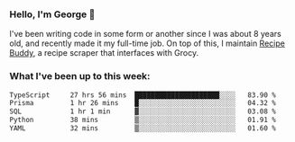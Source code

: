 ### Hello, I'm George 👋

I've been writing code in some form or another since I was about 8 years old, and recently made it my full-time job. On top of this, I maintain [Recipe Buddy](https://github.com/georgegebbett/recipe-buddy), a recipe scraper that interfaces with Grocy.  

<!--
**georgegebbett/georgegebbett** is a ✨ _special_ ✨ repository because its `README.md` (this file) appears on your GitHub profile.

Here are some ideas to get you started:

- 🔭 I’m currently working on ...
- 🌱 I’m currently learning ...
- 👯 I’m looking to collaborate on ...
- 🤔 I’m looking for help with ...
- 💬 Ask me about ...
- 📫 How to reach me: ...
- 😄 Pronouns: ...
- ⚡ Fun fact: ...
-->

### What I've been up to this week:
<!--START_SECTION:waka-->

```txt
TypeScript     27 hrs 56 mins  █████████████████████░░░░   83.90 %
Prisma         1 hr 26 mins    █░░░░░░░░░░░░░░░░░░░░░░░░   04.32 %
SQL            1 hr 1 min      ▓░░░░░░░░░░░░░░░░░░░░░░░░   03.08 %
Python         38 mins         ▒░░░░░░░░░░░░░░░░░░░░░░░░   01.91 %
YAML           32 mins         ▒░░░░░░░░░░░░░░░░░░░░░░░░   01.60 %
```

<!--END_SECTION:waka-->
